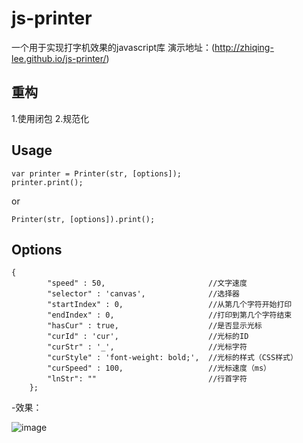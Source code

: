 # js-printer
一个用于实现打字机效果的javascript库
演示地址：(http://zhiqing-lee.github.io/js-printer/)

## 重构

1.使用闭包
2.规范化


## Usage
```
var printer = Printer(str, [options]);
printer.print();
```
or

```
Printer(str, [options]).print();
```

## Options
```
{
		"speed" : 50,						//文字速度
		"selector" : 'canvas',				//选择器
		"startIndex" : 0,					//从第几个字符开始打印
		"endIndex" : 0,						//打印到第几个字符结束
		"hasCur" : true,					//是否显示光标
		"curId" : 'cur',					//光标的ID
		"curStr" : '_',						//光标字符
		"curStyle" : 'font-weight: bold;',	//光标的样式（CSS样式）
		"curSpeed" : 100,					//光标速度（ms）
		"lnStr": ""							//行首字符
	};
```

-效果：

![image](http://zhiqing-lee.github.io/js-printer/sample.png)
